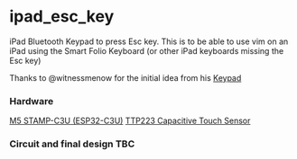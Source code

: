 # ipad_esc_key
iPad Bluetooth Keypad to press Esc key. This is to be able to use vim on an iPad using the Smart Folio Keyboard (or other iPad keyboards missing the Esc key)

Thanks to @witnessmenow for the initial idea from his [Keypad](https://www.instructables.com/DIY-Bluetooth-Macro-Keypad/)

### Hardware
[M5 STAMP-C3U (ESP32-C3U)](https://docs.m5stack.com/en/core/stamp_c3u)
[TTP223 Capacitive Touch Sensor](https://www.bastelgarage.ch/kapazitiver-touch-sensor-taster-ttp223)

### Circuit and final design TBC
